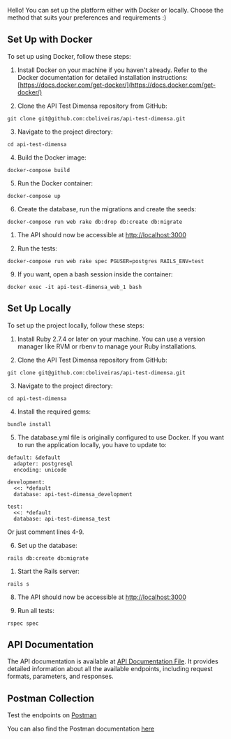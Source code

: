 Hello! You can set up the platform either with Docker or locally. Choose the method that suits your preferences and requirements :)

## Set Up with Docker

To set up using Docker, follow these steps:

1. Install Docker on your machine if you haven't already. Refer to the Docker documentation for detailed installation instructions: [https://docs.docker.com/get-docker/](https://docs.docker.com/get-docker/)

2. Clone the API Test Dimensa repository from GitHub:

```git clone git@github.com:cboliveiras/api-test-dimensa.git```

3. Navigate to the project directory:

```cd api-test-dimensa```

4. Build the Docker image:

```docker-compose build```

5. Run the Docker container:

```docker-compose up```

6. Create the database, run the migrations and create the seeds:

```docker-compose run web rake db:drop db:create db:migrate```

1. The API should now be accessible at [http://localhost:3000](http://localhost:3000)

2. Run the tests:

```docker-compose run web rake spec PGUSER=postgres RAILS_ENV=test```

9. If you want, open a bash session inside the container:

```docker exec -it api-test-dimensa_web_1 bash```

## Set Up Locally

To set up the project locally, follow these steps:

1. Install Ruby 2.7.4 or later on your machine. You can use a version manager like RVM or rbenv to manage your Ruby installations.

2. Clone the API Test Dimensa repository from GitHub:

```git clone git@github.com:cboliveiras/api-test-dimensa.git```

3. Navigate to the project directory:

```cd api-test-dimensa```

4. Install the required gems:

```bundle install```

5. The database.yml file is originally configured to use Docker. If you want to run the application locally, you have to update to:

```
default: &default
  adapter: postgresql
  encoding: unicode

development:
  <<: *default
  database: api-test-dimensa_development

test:
  <<: *default
  database: api-test-dimensa_test
```

Or just comment lines 4-9.

6. Set up the database:

```rails db:create db:migrate```

1. Start the Rails server:

```rails s```

8. The API should now be accessible at [http://localhost:3000](http://localhost:3000)

9. Run all tests:

```rspec spec```

## API Documentation

The API documentation is available at [API Documentation File](https://github.com/cboliveiras/api-test-dimensa/blob/main/API_Documentation.md). It provides detailed information about all the available endpoints, including request formats, parameters, and responses.

## Postman Collection

Test the endpoints on [Postman](https://cboliveiras.postman.co/workspace/New-Team-Workspace~1b824ad1-9e36-4ad8-a727-9110ae009b69/collection/18541010-3e899614-cf87-4d3d-bdfe-1adb9fb1b59d?action=share&creator=18541010)

You can also find the Postman documentation [here](https://documenter.getpostman.com/view/18541010/2s93z6ejma)

